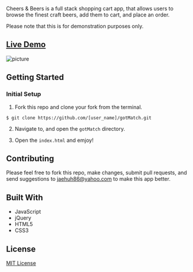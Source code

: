 Cheers & Beers is a full stack shopping cart app, that allows users to browse the finest craft beers, add them to cart, and place an order.

Please note that this is for demonstration purposes only.

## [Live Demo](https://cheersandbeers.jaehuh.network/)
![picture](/images/general/readMe.gif)


## Getting Started

### Initial Setup

1. Fork this repo and clone your fork from the terminal.

```$ git clone https://github.com/[user_name]/gotMatch.git```

2. Navigate to, and open the `gotMatch` directory.

3. Open the `index.html` and emjoy!

## Contributing

Please feel free to fork this repo, make changes, submit pull requests, and send suggestions to jaehuh86@yahoo.com to make this app better.

## Built With

* JavaScript
* jQuery
* HTML5
* CSS3

## License
[MIT License](https://opensource.org/licenses/mit-license.php)

